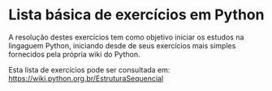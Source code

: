 # Lista básica de exercícios em Python

A resolução destes exercícios tem como objetivo iniciar os estudos na lingaguem Python, iniciando desde de seus exercícios mais simples fornecidos pela própria wiki do Python.

Esta lista de exercícios pode ser consultada em:
https://wiki.python.org.br/EstruturaSequencial